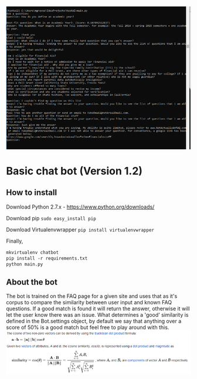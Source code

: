 ![picture](images/use-case.png)

# Basic chat bot (Version 1.2)

## How to install
Download Python 2.7.x - https://www.python.org/downloads/

Download pip `sudo easy_install pip`

Download Virtualenvwrapper `pip install virtualenvwrapper`

Finally,
```commandline
mkvirtualenv chatbot
pip install -r requirements.txt
python main.py
``` 

## About the bot
The bot is trained on the FAQ page for a given site and uses that as it's corpus to compare the similarity between user input and known FAQ questions. If a good match is found it will return the answer, otherwise it will let the user know there was an issue.
What determines a 'good' similarity is defined in the Bot.settings object, by default we say that anything over a score of 50% is a good match but feel free to play around with this.
![picture](images/cosine.PNG)